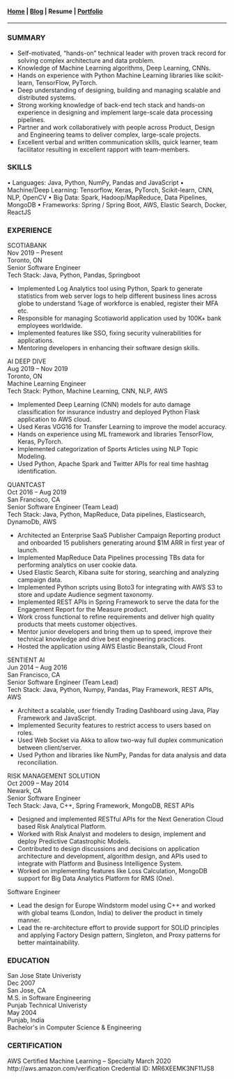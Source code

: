 #### [Home](/index) | [Blog](/blog) | Resume | [Portfolio](/portfolio)
---

<h3 class="title">SUMMARY</h3>
<div class="resume-summary">
  <ul class="resume-list">
    <li>Self-motivated, “hands-on” technical leader with proven track record for solving complex architecture and data problem.</li>
    <li>Knowledge of Machine Learning algorithms, Deep Learning, CNNs.</li>
    <li>Hands on experience with Python Machine Learning libraries like scikit-learn, TensorFlow, PyTorch.</li>
    <li>Deep understanding of designing, building and managing scalable and distributed systems.</li>
    <li>Strong working knowledge of back-end tech stack and hands-on experience in designing and implement large-scale data processing pipelines.</li>
    <li>Partner and work collaboratively with people across Product, Design and Engineering teams to deliver complex, large-scale projects.</li>
    <li>Excellent verbal and written communication skills, quick learner, team facilitator resulting in excellent rapport with team-members.</li>
  </ul>
</div>
<h3 class="title">SKILLS</h3>
•	Languages: Java, Python, NumPy, Pandas and JavaScript	
•	Machine/Deep Learning: Tensorflow, Keras, PyTorch, Scikit-learn, CNN, NLP, OpenCV
•	Big Data: Spark, Hadoop/MapReduce, Data Pipelines, MongoDB
•	Frameworks: Spring / Spring Boot, AWS, Elastic Search, Docker, ReactJS

<h3 class="title">EXPERIENCE</h3>
<div class="resume-experience">
  <div class="resume-company">
      <span class="resume-company-name">SCOTIABANK</span><br/>
      <span class="resume-date">Nov 2019 – Present</span><br/>
      <span class="resume-date">Toronto, ON</span>
  </div>
  <div class="resume-job-description">
    <span class="resume-job-title">Senior Software Engineer</span><br/>
    <span class="resume-tech-stack">Tech Stack: Java, Python, Pandas, Springboot</span><br/> 
    <p class="content">
      <ul>
        <li>Implemented Log Analytics tool using Python, Spark to generate statistics from web server logs to help different business lines across globe to understand %age of workforce is enabled, register their MFA etc.</li>
        <li>Responsible for managing Scotiaworld application used by 100K+ bank employees worldwide.</li>
        <li>Implemented features like SSO, fixing security vulnerabilities for applications.</li>
        <li>Mentoring developers in enhancing their software design skills.</li>
      </ul>
    </p>
  </div>
</div>
<div class="resume-experience">
  <div class="resume-company">
      <span class="resume-company-name">AI DEEP DIVE</span><br/>
      <span class="resume-date">Aug 2019 – Nov 2019</span><br/>
      <span class="resume-date">Toronto, ON</span>
  </div>
  <div class="resume-job-description">
    <span class="resume-job-title">Machine Learning Engineer</span><br/>
    <span class="resume-tech-stack">Tech Stack: Python, Machine Learning, CNN, NLP, AWS</span><br/> 
    <p class="content">
      <ul>
        <li>Implemented Deep Learning (CNN) models for auto damage classification for insurance industry and deployed Python Flask application to AWS cloud.</li>
        <li>Used Keras VGG16 for Transfer Learning to improve the model accuracy.</li>
        <li>Hands on experience using ML framework and libraries TensorFlow, Keras, PyTorch.</li>
        <li>Implemented categorization of Sports Articles using NLP Topic Modeling.</li>
        <li>Used Python, Apache Spark and Twitter APIs for real time hashtag identification.</li>
      </ul>
    </p>
  </div>
</div>
<div class="resume-experience">
  <div class="resume-company">
      <span class="resume-company-name">QUANTCAST</span><br/>
      <span class="resume-date">Oct 2016 – Aug 2019</span><br/>
      <span class="resume-date">San Francisco, CA</span>
  </div>
  <div class="resume-job-description">
    <span class="resume-job-title">Senior Software Engineer (Team Lead)</span><br/>
    <span class="resume-tech-stack">Tech Stack: Java, Python, MapReduce, Data pipelines, Elasticsearch, DynamoDb, AWS</span><br/> 
    <p class="content">
      <ul>
        <li>Architected an Enterprise SaaS Publisher Campaign Reporting product and onboarded 15 publishers generating around $1M ARR in first year of launch.</li>
        <li>Implemented MapReduce Data Pipelines processing TBs data for performing analytics on user cookie data.</li>
        <li>Used Elastic Search, Kibana suite for storing, searching and analyzing campaign data.</li>
        <li>Implemented Python scripts using Boto3 for integrating with AWS S3 to store and update Audience segment taxonomy.</li>
        <li>Implemented REST APIs in Spring Framework to serve the data for the Engagement Report for the Measure product.</li>
        <li>Work cross functional to refine requirements and deliver high quality products that meets customer objectives.</li>
        <li>Mentor junior developers and bring them up to speed, improve their technical knowledge and drive best engineering practices.</li>
        <li>Hosted the application using AWS Elastic Beanstalk, Cloud Front</li>
      </ul>
    </p>
  </div>
</div>
<div class="resume-experience">
  <div class="resume-company">
      <span class="resume-company-name">SENTIENT AI</span><br/>
      <span class="resume-date">Jun 2014 – Aug 2016</span><br/>
      <span class="resume-date">San Francisco, CA</span>
  </div>
  <div class="resume-job-description">
    <span class="resume-job-title">Senior Software Engineer (Team Lead)</span><br/>
    <span class="resume-tech-stack">Tech Stack: Java, Python, Numpy, Pandas, Play Framework, REST APIs, AWS</span><br/> 
    <p class="content">
      <ul>
        <li>Architect a scalable, user friendly Trading Dashboard using Java, Play Framework and JavaScript.</li>
        <li>Implemented Security features to restrict access to users based on roles.</li>
        <li>Used Web Socket via Akka to allow two-way full duplex communication between client/server.</li>
        <li>Used Python and libraries like NumPy, Pandas for data analysis and data reconciliation.</li>
      </ul>
    </p>
  </div>
</div>
<div class="resume-experience">
  <div class="resume-company">
      <span class="resume-company-name">RISK MANAGEMENT SOLUTION</span><br/>
      <span class="resume-date">Oct 2009 – May 2014</span><br/>
      <span class="resume-date">Newark, CA</span>
  </div>
  <div class="resume-job-description">
    <span class="resume-job-title">Senior Software Engineer</span><br/>
    <span class="resume-tech-stack">Tech Stack: Java, C++, Spring Framework, MongoDB, REST APIs</span><br/> 
    <p class="content">
      <ul>
        <li>Designed and implemented RESTful APIs for the Next Generation Cloud based Risk Analytical Platform.</li>
        <li>Worked with Risk Analyst and modelers to design, implement and deploy Predictive Catastrophic Models.</li>
        <li>Contributed to design discussions and decisions on application architecture and development, algorithm design, and APIs used to integrate with Platform and Business Intelligence System.</li>
        <li>Worked on implementing features like Loss Calculation, MongoDB support for Big Data Analytics Platform for RMS (One).</li>
      </ul>
    </p>
  </div>
</div>
<div class="resume-experience">
  <div class="resume-company">
  </div>
  <div class="resume-job-description">
    <span class="resume-job-title">Software Engineer</span><br/>
    <p class="content">
      <ul>
        <li>Lead the design for Europe Windstorm model using C++ and worked with global teams (London, India) to deliver the product in timely manner.</li>
        <li>Lead the re-architecture effort to provide support for SOLID principles and applying Factory Design pattern, Singleton, and Proxy patterns for better maintainability.</li>
      </ul>
    </p>
  </div>
</div>

<h3 class="title">EDUCATION</h3>
<div class="resume-experience">
  <div class="resume-company">
      <span class="resume-company-name">San Jose State Univeristy</span><br/>
      <span class="resume-date">Dec 2007</span><br/>
      <span class="resume-date">San Jose, CA</span>
  </div>
  <div class="resume-job-description">
    <span class="resume-job-title">M.S. in Software Engineering</span><br/>
  </div>
</div>
<div class="resume-experience">
  <div class="resume-company">
      <span class="resume-company-name">Punjab Technical Univeristy</span><br/>
      <span class="resume-date">May 2004</span><br/>
      <span class="resume-date">Punjab, India</span>
  </div>
  <div class="resume-job-description">
    <span class="resume-job-title">Bachelor's in Computer Science & Engineering</span><br/>
  </div>
</div>

<h3 class="title">CERTIFICATION</h3>
AWS Certified Machine Learning – Specialty                                                                                                          March 2020
http://aws.amazon.com/verification						       
Credential ID: MR6XEEMK3NF11JS8
